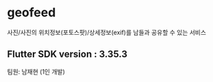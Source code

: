 # geofeed

사진/사진의 위치정보(포토스팟)/상세정보(exif)를 남들과 공유할 수 있는 서비스

## Flutter SDK version : 3.35.3

팀원: 남재현 (1인 개발)


